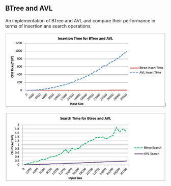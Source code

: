 ## BTree and AVL 

An implementation of BTree and AVL and compare their performance in terms of insertion ans search operations.


![BTree and AVL insertion time picture](./img/insert_time.png "BTree and AVL Insertion time")

![BTree and AVL search time picture](./img/search_time.png "BTree and AVL Search time")